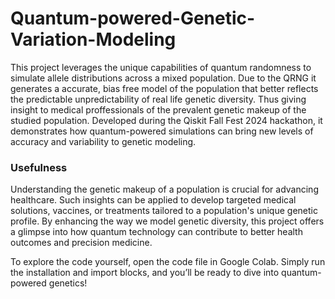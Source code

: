 # Quantum-powered-Genetic-Variation-Modeling

This project leverages the unique capabilities of quantum randomness to simulate allele distributions across a mixed population. Due to the QRNG it generates a accurate, bias free model of the population that better reflects the predictable unpredictability of real life genetic diversity. Thus giving insight to medical proffessionals of the prevalent genetic makeup of the studied population. Developed during the Qiskit Fall Fest 2024 hackathon, it demonstrates how quantum-powered simulations can bring new levels of accuracy and variability to genetic modeling.

### Usefulness
Understanding the genetic makeup of a population is crucial for advancing healthcare. Such insights can be applied to develop targeted medical solutions, vaccines, or treatments tailored to a population's unique genetic profile. By enhancing the way we model genetic diversity, this project offers a glimpse into how quantum technology can contribute to better health outcomes and precision medicine.


To explore the code yourself, open the code file in Google Colab. Simply run the installation and import blocks, and you’ll be ready to dive into quantum-powered genetics!

